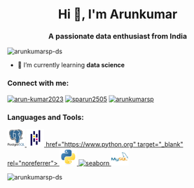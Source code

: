 <h1 align="center">Hi 👋, I'm Arunkumar</h1>
<h3 align="center">A passionate data enthusiast from India</h3>

<p align="left"> <img src="https://komarev.com/ghpvc/?username=arunkumarsp-ds&label=Profile%20views&color=0e75b6&style=flat" alt="arunkumarsp-ds" /> </p>
 
- 🌱 I’m currently learning **data science**

<h3 align="left">Connect with me:</h3>
<p align="left">
<a href="https://linkedin.com/in/arun-kumar2023" target="blank"><img align="center" src="https://raw.githubusercontent.com/rahuldkjain/github-profile-readme-generator/master/src/images/icons/Social/linked-in-alt.svg" alt="arun-kumar2023" height="30" width="40" /></a>
<a href="https://www.hackerrank.com/sparun2505" target="blank"><img align="center" src="https://raw.githubusercontent.com/rahuldkjain/github-profile-readme-generator/master/src/images/icons/Social/hackerrank.svg" alt="sparun2505" height="30" width="40" /></a>
<a href="https://kaggle.com/arunkumarsp" target="blank"><img align="center" src="https://raw.githubusercontent.com/rahuldkjain/github-profile-readme-generator/master/src/images/icons/Social/kaggle.svg" alt="arunkumarsp" height="30" width="40" /></a>
</p>


<h3 align="left">Languages and Tools:</h3>
<p align="left"> </a> <a href="https://www.postgresql.org" target="_blank" rel="noreferrer"> <img src="https://raw.githubusercontent.com/devicons/devicon/master/icons/postgresql/postgresql-original-wordmark.svg" alt="postgresql" width="40" height="40"/> </a> <a
 <a href="https://pandas.pydata.org/" target="_blank" rel="noreferrer"> <img src="https://raw.githubusercontent.com/devicons/devicon/2ae2a900d2f041da66e950e4d48052658d850630/icons/pandas/pandas-original.svg" alt="pandas" width="40" height="40"/>  href="https://www.python.org" target="_blank" rel="noreferrer"> <img src="https://raw.githubusercontent.com/devicons/devicon/master/icons/python/python-original.svg" alt="python" width="40" height="40"/> </a> <a href="https://seaborn.pydata.org/" target="_blank" rel="noreferrer"> <img src="https://seaborn.pydata.org/_images/logo-mark-lightbg.svg" alt="seaborn" width="40" height="40"/> </a> 
<a href="https://www.mysql.com/" target="_blank" rel="noreferrer"> <img src="https://raw.githubusercontent.com/devicons/devicon/master/icons/mysql/mysql-original-wordmark.svg" alt="mysql" width="40" height="40"/> </a></p>

<p><img align="center" src="https://github-readme-stats.vercel.app/api/top-langs?username=arunkumarsp-ds&show_icons=true&locale=en&layout=compact" alt="arunkumarsp-ds" /></p>
